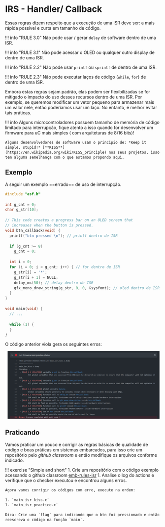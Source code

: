 # IRS - Handler/ Callback 

Essas regras dizem respeito que a execução de uma ISR deve ser: a mais rápida possível e curta em tamanho de código. 

!!! info "RULE 3.0"
    Não pode usar / gerar `delay` de software dentro de uma ISR.

!!! info "RULE 3.1"
    Não pode acessar o OLED ou qualquer outro display de dentro de uma ISR.
   
!!! info "RULE 2.2"
    Não pode usar `printf` ou `sprintf` de dentro de uma ISR. 
    
!!! info "RULE 2.3"
    Não pode executar laços de código (`while`, `for`) de dentro de uma ISR.

Embora estas regras sejam padrão, elas podem ser flexibilizadas se for mitigado o impacto do uso desses recursos dentro de uma ISR. Por exemplo, se queremos modificar um vetor pequeno para armazenar mais um valor nele, então poderíamos usar um laço. No entanto, é melhor evitar tais práticas.

!!! info
    Alguns microcontroladores possuem tamanho de memória de código limitado para interrupção, fique atento a isso quando for desenvolver um firmware para uC mais simples ( com arquiteturas de 8/16 bits)!
    
    Alguns desenvolvedores de software usam o principio de: *Keep it simple, stupid!* [**KISS**](https://en.wikipedia.org/wiki/KISS_principle) nos seus projetos, isso tem alguma semelhança com o que estamos propondo aqui.

## Exemplo

A seguir um exemplo ==errado== de uso de interrupção.

```c
#include "asf.h"

int g_cnt = 0;
char g_str[10];

// This code creates a progress bar on an OLED screen that
// increases when the button is pressed.
void btn_callback(void) {
  printf("btn pressed \n"); // printf dentro de ISR

  if (g_cnt >= 8)
    g_cnt = 0;

  int i = 0;
  for (i = 0; i < g_cnt; i++) { // for dentro de ISR
    g_str[i] = '*';
    g_str[i + 1] = NULL;
    delay_ms(50); // delay dentro de ISR
    gfx_mono_draw_string(g_str, 0, 0, &sysfont); // oled dentro de ISR
  }
}

void main(void) {
  // ...

  while (1) {
  }
}
```

O código anterior viola gera os seguintes erros:

![](figs/checker-rule-isr-kiss.png)

## Praticando

Vamos praticar um pouco e corrigir as regras básicas de qualidade de código e boas práticas em sistemas embarcados, para isso crie um repositório pelo *github classroom* e então modifique os arquivos conforme indicado.

!!! exercise "Simple and short"
    1. Crie um repositório com o código exemplo acessando o github classroom [emb-rules-isr]({{rules_isr_classroom}})
    1. Analise o log do actions e verifique que o checker executou e encontrou alguns erros.

    Agora vamos corrigir os códigos com erro, execute na ordem:
    
    1. `main_isr_kiss.c`
    1. `main_isr_practice.c`
    
    Dica: Crie uma `flag` para indicando que o btn foi pressionado e então reescreva o código na função `main`.
